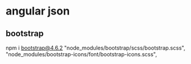 # angular json
## bootstrap
npm i bootstrap@4.6.2
"node_modules/bootstrap/scss/bootstrap.scss",
"node_modules/bootstrap-icons/font/bootstrap-icons.scss",